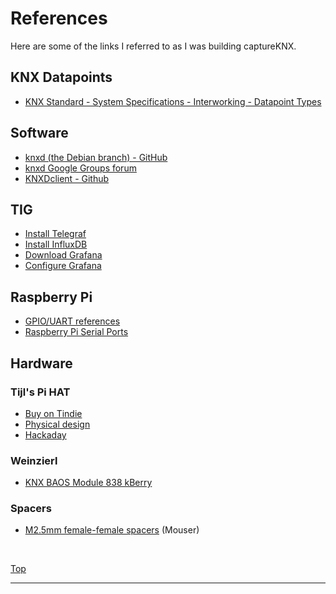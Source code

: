 # References

Here are some of the links I referred to as I was building captureKNX.

## KNX Datapoints

- [KNX Standard - System Specifications - Interworking - Datapoint Types](https://support.knx.org/hc/en-us/article_attachments/15392631105682)


## Software

- [knxd (the Debian branch) - GitHub](https://github.com/knxd/knxd/tree/debian)
- [knxd Google Groups forum](https://groups.google.com/g/knxd)
- [KNXDclient - Github](https://github.com/mhthies/knxdclient)

## TIG

- [Install Telegraf](https://docs.influxdata.com/telegraf/v1/install/)
- [Install InfluxDB](https://docs.influxdata.com/influxdb/v2/install/)
- [Download Grafana](https://grafana.com/grafana/download)
- [Configure Grafana](https://grafana.com/docs/grafana/latest/setup-grafana/configure-grafana/)

## Raspberry Pi

- [GPIO/UART references](https://forums.raspberrypi.com/viewtopic.php?t=359132)
- [Raspberry Pi Serial Ports](https://docs.bitscope.com/pi-serial/)

## Hardware

### Tijl's Pi HAT

- [Buy on Tindie](https://www.tindie.com/products/cpu20/knx-raspberry-pi-hat/)
- [Physical design](https://gitlab.com/knx-raspberry-pi-hat)
- [Hackaday](https://hackaday.io/project/171850-knx-raspberry-pi-hat)

### Weinzierl

- [KNX BAOS Module 838 kBerry](https://weinzierl.de/en/products/knx-baos-modul-838/)

### Spacers

- [M2.5mm female-female spacers](https://au.mouser.com/c/electromechanical/hardware/standoffs-spacers/?q=m2.5%20spacer&gender=Female%20%2F%20Female&material=Aluminum~~Brass%7C~Stainless%20Steel~~Steel&thread%20size=M2.5~~M2.5%20x%200.45&rp=electromechanical%2Fhardware%2Fstandoffs-spacers%7C~Thread%20Size%7C~Gender%7C~Material) (Mouser)

<br>

[Top](#references)
 
 <hr/>
